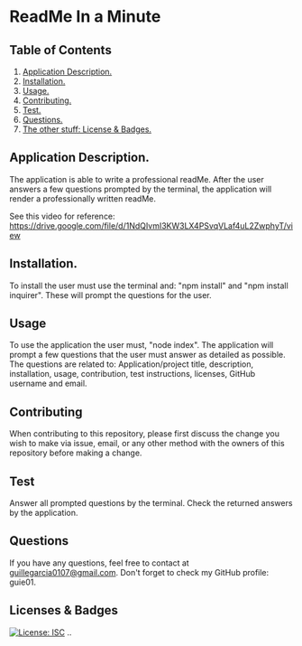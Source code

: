 # ReadMe In a Minute

  ## Table of Contents
  1. [ Application Description. ](#application)
  2. [ Installation. ](#installation)
  2. [ Usage. ](#usage)
  3. [ Contributing. ](#contribution)
  4. [ Test. ](#test)
  5. [ Questions. ](#questions)
  6. [ The other stuff: License & Badges. ](#license)
  
  
  <a name="application"></a>
  ## Application Description.
  
  The application is able to write a professional readMe. After the user answers a few questions prompted by the terminal, the application will render a professionally written readMe.

  See this video for reference: 
  https://drive.google.com/file/d/1NdQIvmI3KW3LX4PSvqVLaf4uL2ZwphyT/view

  <a name="installation"></a>
  ## Installation.
  
  To install the user must use the terminal and: "npm install" and "npm install inquirer". These will prompt the questions for the user.
  
  <a name="usage"></a>
  ## Usage
  
  To use the application the user must, "node index". The application will prompt a few questions that the user must answer as detailed as possible. The questions are related to: Application/project title, description, installation, usage, contribution, test instructions, licenses, GitHub username and email. 
  
  <a name="contribution"></a>
  ## Contributing
  
  When contributing to this repository, please first discuss the change you wish to make via issue, email, or any other method with the owners of this repository before making a change.
  
  <a name="test"></a>
  ## Test
  
  Answer all prompted questions by the terminal. Check the returned answers by the application. 
  
  <a name="questions"></a>
  ## Questions
  
  If you have any questions, feel free to contact at guillegarcia0107@gmail.com. Don't forget to check my GitHub profile: guie01.
  
  <a name="license"></a>
  ## Licenses & Badges
  [![License: ISC](https://img.shields.io/badge/License-ISC-blue.svg)](https://opensource.org/licenses/ISC)
  ..
  
  